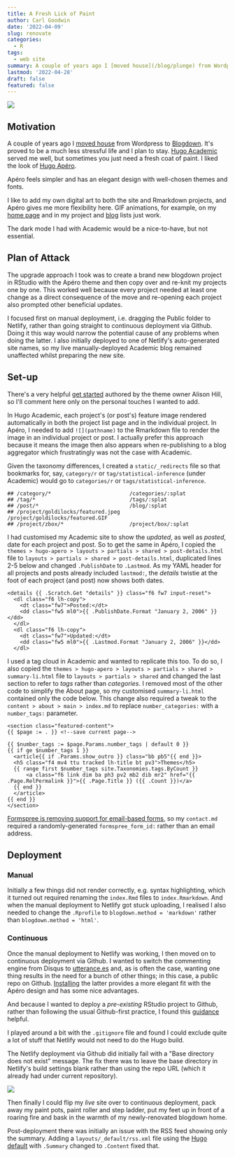 ```yaml
---
title: A Fresh Lick of Paint
author: Carl Goodwin
date: '2022-04-09'
slug: renovate
categories:
  - R
tags:
  - web site
summary: A couple of years ago I [moved house](/blog/plunge) from Wordpress to [Blogdown](https://bookdown.org/yihui/blogdown/). It's a less stressful life and I plan to stay. [Hugo Academic](https://academic-demo.netlify.app) served me well, but sometimes you just need a fresh coat of paint.
lastmod: '2022-04-28'
draft: false
featured: false
---
```


![](/blog/renovate/featured.GIF)

## Motivation

A couple of years ago I [moved house](/blog/plunge) from Wordpress to [Blogdown](https://bookdown.org/yihui/blogdown/). It's proved to be a much less stressful life and I plan to stay. [Hugo Academic](https://academic-demo.netlify.app) served me well, but sometimes you just need a fresh coat of paint. I liked the look of [Hugo Apéro](https://hugo-apero-docs.netlify.app).

Apéro feels simpler and has an elegant design with well-chosen themes and fonts.

I like to add my own digital art to both the site and Rmarkdown projects, and Apéro gives me more flexibility here.  GIF animations, for example, on my [home page](/.) and in my project and [blog](/blog/) lists just work.

The dark mode I had with Academic would be a nice-to-have, but not essential.

## Plan of Attack

The upgrade approach I took was to create a brand new blogdown project in RStudio with the Apéro theme and then copy over and re-knit my projects one by one. This worked well because every project needed at least one change as a direct consequence of the move and re-opening each project also prompted other beneficial updates.

I focused first on manual deployment, i.e. dragging the Public folder to Netlify, rather than going straight to continuous deployment via Github. Doing it this way would narrow the potential cause of any problems when doing the latter. I also initially deployed to one of Netlify's auto-generated site names, so my live manually-deployed Academic blog remained unaffected whilst preparing the new site.

## Set-up

There's a very helpful [get started](https://hugo-apero-docs.netlify.app/start/) authored by the theme owner Alison Hill, so I'll comment here only on the personal touches I wanted to add.

In Hugo Academic, each project's (or post's) feature image rendered automatically in both the project list page and in the individual project. In Apéro, I needed to add `![](pathname)` to the Rmarkdown file to render the image in an individual project or post. I actually prefer this approach because it means the image then also appears when re-publishing to a blog aggregator which frustratingly was not the case with Academic.

Given the taxonomy differences, I created a `static/_redirects` file so that bookmarks for, say, `category/r` or `tag/statistical-inference` (under Academic) would go to `categories/r` or `tags/statistical-inference`.


```
## /category/*                         /categories/:splat
## /tag/*                              /tags/:splat
## /post/*                             /blog/:splat
## /project/goldilocks/featured.jpeg   /project/goldilocks/featured.GIF
## /project/zbox/*                     /project/box/:splat
```

I had customised my Academic site to show the *updated*, as well as *posted*, date for each project and post. So to get the same in Apéro, I copied the `themes > hugo-apero > layouts > partials > shared > post-details.html` file to `layouts > partials > shared > post-details.html`, duplicated lines 2-5 below and changed `.PublishDate` to `.Lastmod`. As my YAML header for all projects and posts already included `lastmod:`, the *details* twistie at the foot of each project (and post) now shows both dates.

```
<details {{ .Scratch.Get "details" }} class="f6 fw7 input-reset">
  <dl class="f6 lh-copy">
    <dt class="fw7">Posted:</dt>
    <dd class="fw5 ml0">{{ .PublishDate.Format "January 2, 2006" }}</dd>
  </dl>
  <dl class="f6 lh-copy">
    <dt class="fw7">Updated:</dt>
    <dd class="fw5 ml0">{{ .Lastmod.Format "January 2, 2006" }}</dd>
  </dl>
```

I used a tag cloud in Academic and wanted to replicate this too. To do so, I also copied the `themes > hugo-apero > layouts > partials > shared > summary-li.html` file to `layouts > partials > shared` and changed the last section to refer to *tags* rather than *categories*. I removed most of the other code to simplify the About page, so my customised `summary-li.html` contained only the code below. This change also required a tweak to the `content > about > main > index.md` to replace `number_categories:` with a `number_tags:` parameter.

```
<section class="featured-content">
{{ $page := . }} <!--save current page-->

{{ $number_tags := $page.Params.number_tags | default 0 }}
{{ if ge $number_tags 1 }}
  <article{{ if .Params.show_outro }} class="bb pb5"{{ end }}>
  <h5 class="f4 mv4 ttu tracked lh-title bt pv3">Themes</h5>
  {{ range first $number_tags site.Taxonomies.tags.ByCount }}
      <a class="f6 link dim ba ph3 pv2 mb2 dib mr2" href="{{ .Page.RelPermalink }}">{{ .Page.Title }} ({{ .Count }})</a>
  {{ end }}
  </article>
{{ end }}
</section>
```

[Formspree is removing support for email-based forms](https://help.formspree.io/hc/en-us/articles/360056076314-Phasing-out-legacy-forms-email-URLs-), so my `contact.md` required a randomly-generated `formspree_form_id:` rather than an email address.

## Deployment

### Manual

Initially a few things did not render correctly, e.g. syntax highlighting, which it turned out required renaming the `index.Rmd` files to `index.Rmarkdown`. And when the manual deployment to Netlify got stuck uploading, I realised I also needed to change the `.Rprofile` to `blogdown.method = 'markdown'` rather than `blogdown.method = 'html'`.

### Continuous

Once the manual deployment to Netlify was working, I then moved on to continuous deployment via Github. I wanted to switch the commenting engine from Disqus to [utterance.es](https://utteranc.es) and, as is often the case, wanting one thing results in the need for a bunch of other things; in this case, a public repo on Github. [Installing](https://github.com/apps/utterances) the latter provides a more elegant fit with the Apéro design and has some nice advantages. 

And because I wanted to deploy a *pre-existing* RStudio project to Github, rather than following the usual Github-first practice, I found this [guidance](https://happygitwithr.com/existing-github-first.html) helpful.

I played around a bit with the `.gitignore` file and found I could exclude quite a lot of stuff that Netlify would not need to do the Hugo build.

The Netlify deployment via Github did initially fail with a "Base directory does not exist" message. The fix there was to leave the base directory in Netlify's build settings blank rather than using the repo URL (which it already had under current repository).

![](/blog/renovate/netlify.png)

Then finally I could flip my *live* site over to continuous deployment, pack away my paint pots, paint roller and step ladder, put my feet up in front of a roaring fire and bask in the warmth of my newly-renovated blogdown home.

Post-deployment there was initially an issue with the RSS feed showing only the summary. Adding a `layouts/_default/rss.xml` file using the [Hugo default](https://github.com/gohugoio/hugo/blob/master/tpl/tplimpl/embedded/templates/_default/rss.xml) with `.Summary` changed to `.Content` fixed that.


